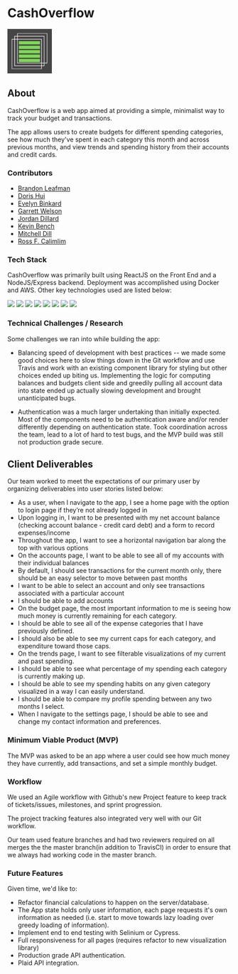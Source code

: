# CashOverflow

<img src="./cashoverflowIcon.png" width="100" />

## About

CashOverflow is a web app aimed at providing a simple, minimalist way to track your budget and transactions.

The app allows users to create budgets for different spending categories, see how much they've spent in each category this month and across previous months, and view trends and spending history from their accounts and credit cards.

### Contributors

- [Brandon Leafman](https://github.com/bleafman)
- [Doris Hui](https://github.com/dorishui)
- [Evelyn Binkard](https://github.com/evelynbinkard)
- [Garrett Welson](https://github.com/garrettwelson)
- [Jordan Dillard](https://github.com/Jordielove)
- [Kevin Bench](https://github.com/kbench09)
- [Mitchell Dill](https://github.com/MitchellDill)
- [Ross F. Calimlim](https://github.com/rcalimlim)

### Tech Stack

CashOverflow was primarily built using ReactJS on the Front End and a NodeJS/Express backend. Deployment was accomplished using Docker and AWS. Other key technologies used are listed below:

<img src="https://lh5.googleusercontent.com/rdAoVdYKOCnmtev6t7DJrEY7mG4iYsRPqeTH0Z-OrlsVmiea3q5SMtOGNSa7HzJcyxcIcelTacG5gPNgyBoIviiNcLbohQAicvpldcfM32Klb_ewouDRd67OtYhUAU1CEZB4rBqB" width="100" />
<img src="https://lh6.googleusercontent.com/tKlT8lGB2bTDqSilr_a2y8vaO-QBUdcUIYASnslf-RAKTxUEiEBq-_gTVBP0irIP1ZWNuSvp1fouOJrQBXUr0joVmBZzNyOec4jBpOyVogPZMOYhPH6YQwYOiLdZnfuaDnFel9rn" width="100" />
<img src="https://cdn-media-1.freecodecamp.org/images/1*FDNeKIUeUnf0XdqHmi7nsw.png" width="100">
<img src="https://camo.githubusercontent.com/a3d5d65f55fd84b8401db7336ebe85506f069ca6/68747470733a2f2f6c68352e676f6f676c6575736572636f6e74656e742e636f6d2f707150525779434d75333943553447414552483358493066726932754a7a4d7465495635742d34714147353636494a576458524142784c6a56316a7764567649442d4e76467733555367794d3846584335775f7941696d597a344659316756456d39365964324a515a682d70596c33336c4870624f49372d332d75546978716758315848526b6572" width="100">
<img src="https://miro.medium.com/max/642/1*ReJCeRt3UrdFp65T8mWs1A.png" width="100">
<img src="https://www.docker.com/sites/default/files/d8/styles/role_icon/public/2019-07/Moby-logo.png?itok=sYH_JEaJ" width="100">
<img src="https://upload.wikimedia.org/wikipedia/commons/thumb/9/93/Amazon_Web_Services_Logo.svg/150px-Amazon_Web_Services_Logo.svg.png" width="100">
<img src="https://cloud.mongodb.com/static/images/mdb_logo.svg" width='100'/>

### Technical Challenges / Research

Some challenges we ran into while building the app:

- Balancing speed of development with best practices -- we made some good choices here to slow things down in the Git workflow and use Travis and work with an existing component library for styling but other choices ended up biting us. Implementing the logic for computing balances and budgets client side and greedily pulling all account data into state ended up actually slowing development and brought unanticipated bugs.

- Authentication was a much larger undertaking than initially expected. Most of the components need to be authentication aware and/or render differently depending on authentication state. Took coordination across the team, lead to a lot of hard to test bugs, and the MVP build was still not production grade secure.

## Client Deliverables

Our team worked to meet the expectations of our primary user by organizing deliverables into user stories listed below:

- As a user, when I navigate to the app, I see a home page with the option to login page if they’re not already logged in
- Upon logging in, I want to be presented with my net account balance (checking account balance - credit card debt) and a form to record expenses/income
- Throughout the app, I want to see a horizontal navigation bar along the top with various options
- On the accounts page, I want to be able to see all of my accounts with their individual balances
- By default, I should see transactions for the current month only, there should be an easy selector to move between past months
- I want to be able to select an account and only see transactions associated with a particular account
- I should be able to add accounts
- On the budget page, the most important information to me is seeing how much money is currently remaining for each category.
- I should be able to see all of the expense categories that I have previously defined.
- I should also be able to see my current caps for each category, and expenditure toward those caps.
- On the trends page, I want to see filterable visualizations of my current and past spending.
- I should be able to see what percentage of my spending each category is currently making up.
- I should be able to see my spending habits on any given category visualized in a way I can easily understand.
- I should be able to compare my profile spending between any two months I select.
- When I navigate to the settings page, I should be able to see and change my contact information and preferences.

### Minimum Viable Product (MVP)

The MVP was asked to be an app where a user could see how much money they have currently, add transactions, and set a simple monthly budget.

### Workflow

We used an Agile workflow with Github's new Project feature to keep track of tickets/issues, milestones, and sprint progression.

The project tracking features also integrated very well with our Git workflow.

Our team used feature branches and had two reviewers required on all merges the the master branch(in addition to TravisCI) in order to ensure that we always had working code in the master branch.

### Future Features

Given time, we'd like to:

- Refactor financial calculations to happen on the server/database.
- The App state holds only user information, each page requests it's own information as needed (i.e. start to move towards lazy loading over greedy loading of information).
- Implement end to end testing with Selinium or Cypress.
- Full responsiveness for all pages (requires refactor to new visualization library)
- Production grade API authentication.
- Plaid API integration.
